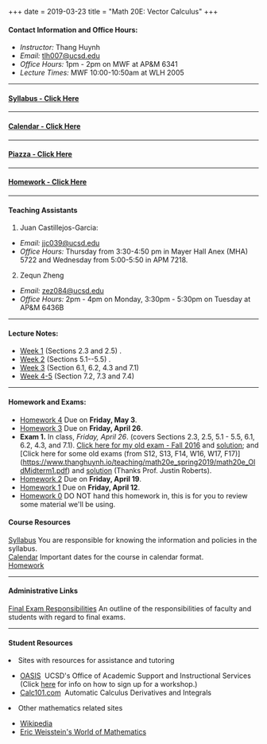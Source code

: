+++
date = 2019-03-23
title = "Math 20E: Vector Calculus"
+++

#### Contact Information and Office Hours:  

  * *Instructor:* Thang Huynh  
  * *Email:* <tlh007@ucsd.edu>    
  * *Office Hours:* 1pm - 2pm on MWF at AP&M 6341
  * *Lecture Times:* 	MWF	10:00-10:50am at WLH 2005

[email]: mailto:tlh007@ucsd.edu

---

#### [Syllabus - Click Here](https://www.thanghuynh.io/teaching/math20e_spring2019/syllabus/)

---

#### [Calendar - Click Here](https://www.thanghuynh.io/teaching/math20e_spring2019/calendar/)

---

#### [Piazza - Click Here](https://www.piazza.com/ucsd/spring2019/math20electurea00)
---  

#### [Homework - Click Here](https://www.thanghuynh.io/teaching/math20e_spring2019/homework/) 

---

#### Teaching Assistants  

1. Juan Castillejos-Garcia:  
  * *Email:* <jjc039@ucsd.edu>  
  * *Office Hours:* Thursday from 3:30-4:50 pm in Mayer Hall Anex (MHA) 5722 and Wednesday from 5:00-5:50 in APM 7218.  

2. Zequn Zheng	  
  * *Email:* <zez084@ucsd.edu>
  * *Office Hours:* 2pm - 4pm on Monday, 3:30pm - 5:30pm on Tuesday at AP&M 6436B


--- 

#### Lecture Notes:  

  * [Week 1](https://www.thanghuynh.io/teaching/math20e_spring2019/math20e_Lecture1.pdf) (Sections 2.3 and 2.5) . 
  * [Week 2](https://www.thanghuynh.io/teaching/math20e_spring2019/math20e_Lecture2.pdf) (Sections 5.1--5.5) . 
  * [Week 3](https://www.thanghuynh.io/teaching/math20e_spring2019/math20e_Lecture3.pdf) (Section 6.1, 6.2, 4.3 and 7.1)
  * [Week 4-5](https://www.thanghuynh.io/teaching/math20e_spring2019/math20e_Lecture4_5.pdf) (Section 7.2, 7.3 and 7.4)

---  

#### Homework and Exams:  

  * [Homework 4](https://www.thanghuynh.io/teaching/math20e_spring2019/homework/) Due on **Friday, May 3**. 
  * [Homework 3](https://www.thanghuynh.io/teaching/math20e_spring2019/homework/) Due on **Friday, April 26**.  
  * **Exam 1.** In class, *Friday, April 26*. (covers Sections 2.3, 2.5, 5.1 - 5.5, 6.1, 6.2, 4.3, and 7.1). [Click here for my old exam - Fall 2016](https://www.thanghuynh.io/teaching/math20e_spring2019/math20e_OldMidterm1_F16.pdf) and [solution](https://www.thanghuynh.io/teaching/math20e_spring2019/math20e_OldMidterm1_F16_Solution.pdf); and [Click here for some old exams (from S12, S13, F14, W16, W17, F17)] (https://www.thanghuynh.io/teaching/math20e_spring2019/math20e_OldMidterm1.pdf) and [solution](https://www.thanghuynh.io/teaching/math20e_spring2019/math20e_OldMidterm1_Solutions.pdf) (Thanks Prof. Justin Roberts). 
  * [Homework 2](https://www.thanghuynh.io/teaching/math20e_spring2019/homework/) Due on **Friday, April 19**. 
  * [Homework 1](https://www.thanghuynh.io/teaching/math20e_spring2019/homework/) Due on **Friday, April 12**.  
  * [Homework 0](https://www.thanghuynh.io/teaching/math20e_spring2019/homework/) DO NOT hand this homework in, this is for you to review some material we'll be using.


#### Course Resources  

[Syllabus](https://www.thanghuynh.io/teaching/math20e_spring2019/syllabus/) You are responsible for knowing the information and policies in the syllabus.  
[Calendar](https://www.thanghuynh.io/teaching/math20e_spring2019/calendar/) Important dates for the course in calendar format.  
[Homework](https://www.thanghuynh.io/teaching/math20e_spring2019/homework/) 


---  

#### Administrative Links  
[Final Exam Responsibilities](http://blink.ucsd.edu/Blink/External/Topics/How_To/0,1260,17998,00.html) An outline of the responsibilities of faculty and students
with regard to final exams.


---

#### Student Resources

<li>Sites with resources for assistance and tutoring
<ul><p></p><li><a href="http://oasis.ucsd.edu/">OASIS</a> &nbsp;UCSD's Office of Academic Support and
Instructional Services (Click <a href="https://students.ucsd.edu/academics/_organizations/oasis/math-science/workshops.html">here</a> for info on how to sign up for a workshop.)</li> 
<li><a href="http://www.calc101.com/">Calc101.com</a> &nbsp;Automatic Calculus Derivatives and
Integrals</li>
<p></p>
</ul></li>

<li>Other mathematics related sites 
<p></p><ul>
<li><a href="http://en.wikipedia.org/wiki/Portal:Mathematics">Wikipedia</a></li>
<li><a href="http://mathworld.wolfram.com/">Eric Weisstein's World of Mathematics</a></li>
</ul></li>








